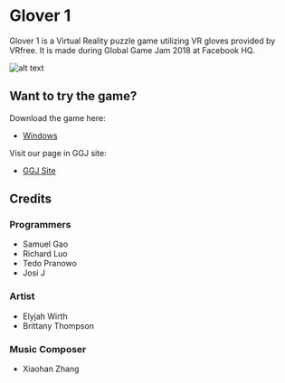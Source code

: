 # Glover 1
Glover 1 is a Virtual Reality puzzle game utilizing VR gloves provided by VRfree. It is made during Global Game Jam 2018 at Facebook HQ.

![alt text](https://github.com/Samuel-Gao/GGJ2018/blob/master/Screen%20Shot%202018-01-28%20at%2011.21.38%20AM.png)

## Want to try the game?
Download the game here:
- [Windows](https://ggj.s3.amazonaws.com/games/2018/01/182183/exec/2OmRI/GGJ%202018.zip)

Visit our page in GGJ site:
- [GGJ Site](https://globalgamejam.org/2018/games/glover-1)

## Credits
### Programmers
- Samuel Gao
- Richard Luo
- Tedo Pranowo
- Josi J
### Artist
- Elyjah Wirth
- Brittany Thompson
### Music Composer
- Xiaohan Zhang
